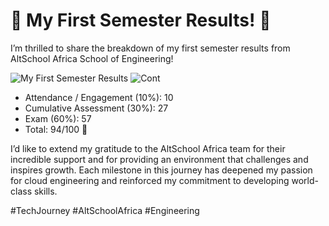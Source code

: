 # 🌟 My First Semester Results! 🌟

I’m thrilled to share the breakdown of my first semester results from AltSchool Africa School of Engineering!

![My First Semester Results](https://github.com/Joseph-Ibeh/AltSchool_learning_journey/blob/main/images/first%20semester%20result%201.png)
![Cont](https://github.com/Joseph-Ibeh/AltSchool_learning_journey/blob/main/images/first%20semester%20result%20cont.jpg)


- Attendance / Engagement (10%): 10  
- Cumulative Assessment (30%): 27  
- Exam (60%): 57  
- Total: 94/100 🎉

I’d like to extend my gratitude to the AltSchool Africa team for their incredible support and for providing an environment that challenges and inspires growth. Each milestone in this journey has deepened my passion for cloud engineering and reinforced my commitment to developing world-class skills.

#TechJourney #AltSchoolAfrica #Engineering
